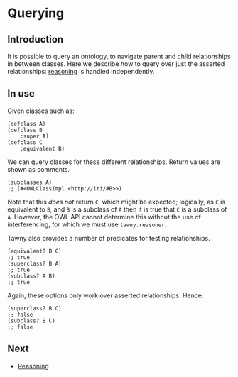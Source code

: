 Querying
========


## Introduction

It is possible to query an ontology, to navigate parent and child
relationships in between classes. Here we describe how to query over just the
asserted relationships: [reasoning](reasoning.md) is handled independently. 

## In use

Given classes such as:

    (defclass A)
    (defclass B
        :super A)
    (defclass C
        :equivalent B)

We can query classes for these different relationships. Return values are
shown as comments.

    (subclasses A)
    ;; (#<OWLClassImpl <http://iri/#B>>)

Note that this *does not* return `C`, which might be expected; logically, as
`C` is equivalent to `B`, and `B` is a subclass of `A` then it is true that
`C` is a subclass of `A`. However, the OWL API cannot determine this without
the use of interferencing, for which we must use `tawny.reasoner`.

Tawny also provides a number of predicates for testing relationships.

    (equivalent? B C)
    ;; true
    (superclass? B A)
    ;; true
    (subclass? A B)
    ;; true

Again, these options only work over asserted relationships. Hence:

    (superclass? B C)
    ;; false
    (subclass? B C)
    ;; false

## Next

 - [Reasoning](reasoning.md)
